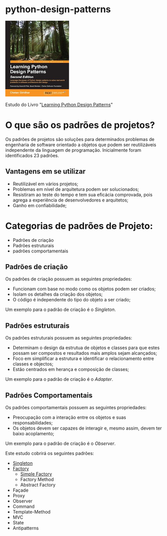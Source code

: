 # python-design-patterns
[![Estudo do Livro "Learning Python Design Patterns"](book.jpg) <!-- .element height="50%" width="50%" -->](https://www.amazon.com.br/Learning-Python-Design-Patterns-English-ebook/dp/B018XYKNOM/ref=asc_df_B018XYKNOM/?tag=googleshopp00-20&linkCode=df0&hvadid=405268075169&hvpos=&hvnetw=g&hvrand=6610347376625647477&hvpone=&hvptwo=&hvqmt=&hvdev=c&hvdvcmdl=&hvlocint=&hvlocphy=1001763&hvtargid=pla-848237520840&psc=1)

Estudo do Livro "[Learning Python Design Patterns](https://www.amazon.com.br/Learning-Python-Design-Patterns-English-ebook/dp/B018XYKNOM/ref=asc_df_B018XYKNOM/?tag=googleshopp00-20&linkCode=df0&hvadid=405268075169&hvpos=&hvnetw=g&hvrand=6610347376625647477&hvpone=&hvptwo=&hvqmt=&hvdev=c&hvdvcmdl=&hvlocint=&hvlocphy=1001763&hvtargid=pla-848237520840&psc=1)"

# O que são os padrões de projetos?

Os padrões de projetos são soluções para determinados problemas de engenharia de software orientado a objetos que podem ser reutilizáveis independente da linguagem de programação. Inicialmente foram identificados 23 padrões.

## Vantagens em se utilizar
- Reutilizável em vários projetos;
- Problemas em nível de arquitetura podem ser solucionados;
- Resistiram ao teste do tempo e tem sua eficácia comprovada, pois agrega a experiência de desenvolvedores e arquitetos;
- Ganho em confiabilidade;


# Categorias de padrões de Projeto:
- Padrões de criação
- Padrões estruturais
- padrões comportamentais


## Padrões de criação

Os padrões de criação possuem as seguintes propriedades:
- Funcionam com base no modo como os objetos podem ser criados;
- Isolam os detalhes da criação dos objetos;
- O código é independente do tipo do objeto a ser criado;

Um exemplo para o padrão de criação é o *Singleton*.

## Padrões estruturais

Os padrões estruturais possuem as seguintes propriedades:
- Determinam o design da estrutua de objetos e classes para que estes possam ser compostos e resultados mais amplos sejam alcançados;
- Foco em simplificar a estrutura e identificar o relacionamento entre classes e objectos;
- Estão centrados em herança e composição de classes;

Um exemplo para o padrão de criação é o *Adapter*.


## Padrões Comportamentais

Os padrões comportamentais possuem as seguintes propriedades:
- Preocupação com a interação entre os objetos e suas responsabilidades;
- Os objetos devem ser capazes de interagir e, mesmo assim, devem ter baixo acoplamento;

Um exemplo para o padrão de criação é o *Observer*.

Este estudo cobrirá os seguintes padrões:
- [Singleton](singleton/)
- [Factory](factory/)
    - [Simple Factory](factory/#simple-factory)
    - Factory Method
    - Abstract Factory
- Façade
- Proxy
- Observer
- Command
- Template-Method
- MVC
- State
- Antipatterns
